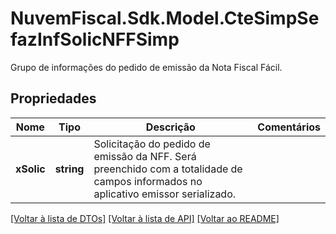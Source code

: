 # NuvemFiscal.Sdk.Model.CteSimpSefazInfSolicNFFSimp
Grupo de informações do pedido de emissão da Nota Fiscal Fácil.

## Propriedades

Nome | Tipo | Descrição | Comentários
------------ | ------------- | ------------- | -------------
**xSolic** | **string** | Solicitação do pedido de emissão da NFF.  Será preenchido com a totalidade de campos informados no aplicativo emissor serializado. | 

[[Voltar à lista de DTOs]](../README.md#documentation-for-models) [[Voltar à lista de API]](../README.md#documentation-for-api-endpoints) [[Voltar ao README]](../README.md)


